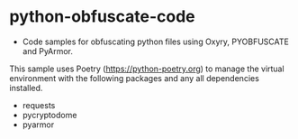 # python-obfuscate-code
  
- Code samples for obfuscating python files using Oxyry, PYOBFUSCATE and PyArmor.

This sample uses Poetry (<https://python-poetry.org>) to manage the virtual environment with the following packages and any all dependencies installed.

- requests
- pycryptodome
- pyarmor
